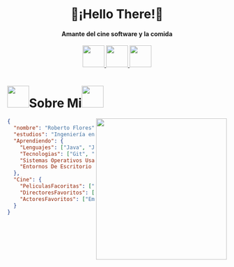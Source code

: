 <h1 align="center">🐧¡Hello There!🐧</h1>
<h4 align="center">Amante del cine software y la comida</h4>

<p align="center">
  <a href="https://letterboxd.com/roccagoolmozie/">
    <img src="https://a.ltrbxd.com/logos/letterboxd-mac-icon.png" height="50" width="50" text-decoration="none">
    </a>
<a href="https://www.instagram.com/robert0flores_/">
    <img src="https://img.icons8.com/fluency/48/000000/instagram-new.png" height="50" width="50" text-decoration="none">
  </a>
<a href="https://www.facebook.com/robertoflores9295/">
    <img src="https://img.icons8.com/fluency/48/000000/facebook.png" height="50" width="50" text-decoration="none">
  </a>

<h1 aling="center"><picture><img src = "https://www.gstatic.com/android/keyboard/emojikitchen/20211115/u1f427/u1f427_u1f634.png" width = 50px></picture>Sobre Mi<picture><img src = "https://www.gstatic.com/android/keyboard/emojikitchen/20211115/u1f427/u1f427_u1f634.png" width = 50px></picture></h1>

<picture> <img align="right" src="https://thurotdotcom.files.wordpress.com/2012/09/11-what-was.jpg" width = 300px height = 325px></picture>

```json
{
  "nombre": "Roberto Flores",
  "estudios": "Ingeniería en Computación",
  "Aprendiendo": {
    "Lenguajes": ["Java", "JavaScript", "CSS"],
    "Tecnologias": ["Git", "Bash"],
    "Sistemas Operativos Usados": ["Fedora", "Mint", "Arch Linux"],
    "Entornos De Escritorio y Twm": ["Hyperland", "I3wm", "Xfce4"]
  },
  "Cine": {
    "PeliculasFacoritas": ["La La Land", "Star Wars Episodio III The Revenge of the Sith", "Phantom Thread", "Güeros"],
    "DirectoresFavoritos": ["Damian Chazelle", "Alejandro González Iñárritu", "Denis Villeneuve"],
    "ActoresFavoritos": ["Emma Stone", "Ryan Gosling", "Jake Gyllenhaal", "Anne Hathaway", "Leonardo DiCaprio"]
  }
}

```
